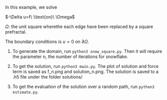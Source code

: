 In this example, we solve

$-\Delta u=f\ \\text{on}\ \Omega$

$\Omega$: the unit square wherethe each edge have been replaced by a square prefractal.

The boundary conditions is $u=0$ on $\partial \Omega$. 

1. To generate the domain, run `python3 snow_square.py`. Then it will require the parameter n, the number of iterations for snowflake.

2. To get the solution, run `python3 main.py`. The plot of solution and force term is saved as f_n.png and solution_n.png. The solution is saved to a .h5 file under the folder solutions/

3. To get the evaluation of the solution over a random path, run `python3 estimate.py`.




